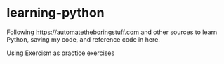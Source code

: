 # learning-python
Following https://automatetheboringstuff.com and other sources to learn Python, saving my code, and reference code in here.

Using Exercism as practice exercises
